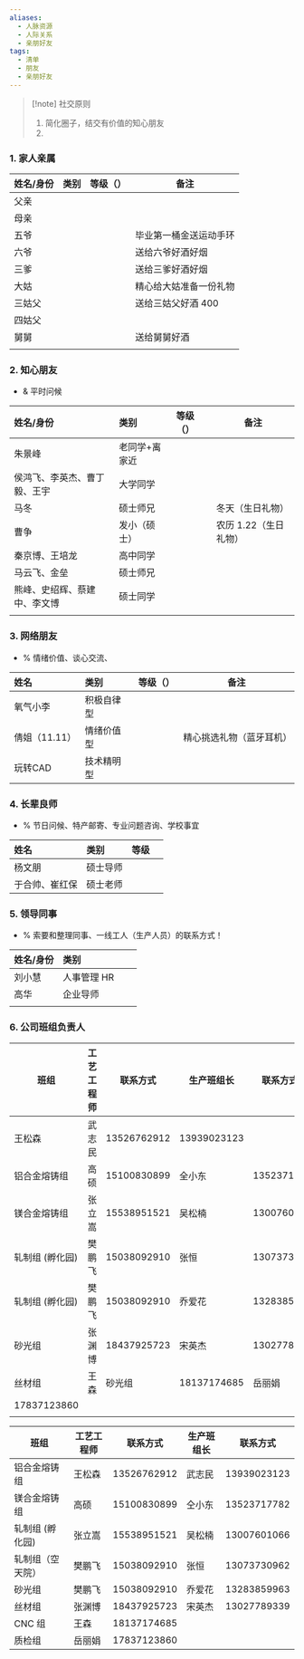 ```yaml
---
aliases:
  - 人脉资源
  - 人际关系
  - 亲朋好友
tags:
  - 清单
  - 朋友
  - 亲朋好友
---
```

> [!note] 社交原则
> 1. 简化圈子，结交有价值的知心朋友
> 2. 
### 1. 家人亲属 
| 姓名/身份 | 类别  | 等级（） | 备注          |
| :---- | :-- | :--- | ----------- |
| 父亲    |     |      |             |
| 母亲    |     |      |             |
| 五爷    |     |      | 毕业第一桶金送运动手环 |
| 六爷    |     |      | 送给六爷好酒好烟    |
| 三爹    |     |      | 送给三爹好酒好烟    |
| 大姑    |     |      | 精心给大姑准备一份礼物 |
| 三姑父   |     |      | 送给三姑父好酒 400 |
| 四姑父   |     |      |             |
| 舅舅    |     |      | 送给舅舅好酒      |
|       |     |      |             |
### 2. 知心朋友
- & 平时问候

| 姓名/身份          | 类别      | 等级（） | 备注            |
| :------------- | :------ | :--- | ------------- |
| 朱景峰            | 老同学+离家近 |      |               |
| 侯鸿飞、李英杰、曹丁毅、王宇 | 大学同学    |      |               |
| 马冬             | 硕士师兄    |      | 冬天（生日礼物）      |
| 曹争             | 发小（硕士）  |      | 农历 1.22（生日礼物） |
| 秦京博、王培龙        | 高中同学    |      |               |
| 马云飞、金垒         | 硕士师兄    |      |               |
| 熊峰、史绍辉、蔡建中、李文博 | 硕士同学    |      |               |
|                |         |      |               |
### 3. 网络朋友
- % 情绪价值、谈心交流、

| 姓名        | 类别    | 等级（） | 备注           |
| :-------- | :---- | :--- | ------------ |
| 氧气小李      | 积极自律型 |      |              |
| 倩姐（11.11） | 情绪价值型 |      | 精心挑选礼物（蓝牙耳机） |
| 玩转CAD     | 技术精明型 |      |              |
### 4. 长辈良师 
- % 节日问候、特产邮寄、专业问题咨询、学校事宜

| 姓名      | 类别   | 等级  |     |
| :------ | :--- | :-- | --- |
| 杨文朋     | 硕士导师 |     |     |
| 于合帅、崔红保 | 硕士老师 |     |     |
### 5. 领导同事
- % 索要和整理同事、一线工人（生产人员）的联系方式！

| 姓名/身份 | 类别      |     |     |
| :---- | :------ | :-- | --- |
| 刘小慧   | 人事管理 HR |     |     |
| 高华    | 企业导师    |     |     |
|       |         |     |     |

### 6. 公司班组负责人
| 班组          | 工艺工程师 | 联系方式        | 生产班组长       | 联系方式 .1     |
| ----------- | ----- | ----------- | ----------- | ----------- |
| 王松森         | 武志民   | 13526762912 | 13939023123 |             |
| 铝合金熔铸组      | 高硕    | 15100830899 | 全小东         | 13523717782 |
| 镁合金熔铸组      | 张立嵩   | 15538951521 | 吴松楠         | 13007601066 |
| 轧制组 (孵化园)   | 樊鹏飞   | 15038092910 | 张恒          | 13073730962 |
| 轧制组 (孵化园)   | 樊鹏飞   | 15038092910 | 乔爱花         | 13283859963 |
| 砂光组         | 张渊博   | 18437925723 | 宋英杰         | 13027789339 |
| 丝材组         | 王森    | 砂光组         | 18137174685 | 岳丽娟         |
| 17837123860 |       |             |             |             |
|             |       |             |             |             |

| 班组        | 工艺工程师 | 联系方式        | 生产班组长 | 联系方式        |
| --------- | ----- | ----------- | ----- | ----------- |
| 铝合金熔铸组    | 王松森   | 13526762912 | 武志民   | 13939023123 |
| 镁合金熔铸组    | 高硕    | 15100830899 | 仝小东   | 13523717782 |
| 轧制组 (孵化园) | 张立嵩   | 15538951521 | 吴松楠   | 13007601066 |
| 轧制组（空天院）  | 樊鹏飞   | 15038092910 | 张恒    | 13073730962 |
| 砂光组       | 樊鹏飞   | 15038092910 | 乔爱花   | 13283859963 |
| 丝材组       | 张渊博   | 18437925723 | 宋英杰   | 13027789339 |
| CNC 组     | 王森    | 18137174685 |       |             |
| 质检组       | 岳丽娟   | 17837123860 |       |             |


